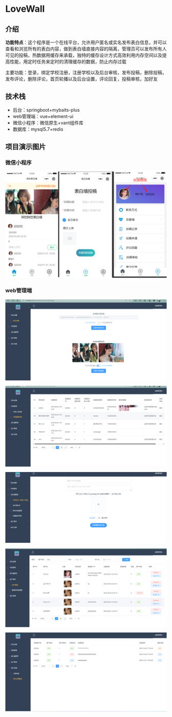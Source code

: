 # LoveWall

## 介绍
**功能特点**：这个程序是一个在线平台，允许用户匿名或实名发布表白信息，并可以查看和浏览所有的表白内容，做到表白墙直接内容的隔离，管理员可以发布所有人可见的投稿，热数据用缓存来承载，独特的缓存设计方式高效利用内存空间以及提高性能，用定时任务来定时的清理缓存的数据，防止内存过载

主要功能：登录，绑定学校注册，注册学校以及后台审核，发布投稿，删除投稿，发布评论，删除评论，首页轮播以及后台设置，评论回复，投稿审核，加好友

## 技术栈

- 后台：springboot+mybaits-plus
- web管理端：vue+element-ui
- 微信小程序：微信原生+vant组件库
- 数据库：mysql5.7+redis

## 项目演示图片

### 微信小程序

![无标题](README.assets/无标题.png)

### web管理端

![image-20240202132723008](README.assets/image-20240202132723008.png)

![image-20240202132737727](README.assets/image-20240202132737727.png)

![image-20240202132752978](README.assets/image-20240202132752978.png)

![image-20240202132805904](README.assets/image-20240202132805904.png)

![image-20240202132823394](README.assets/image-20240202132823394.png)

